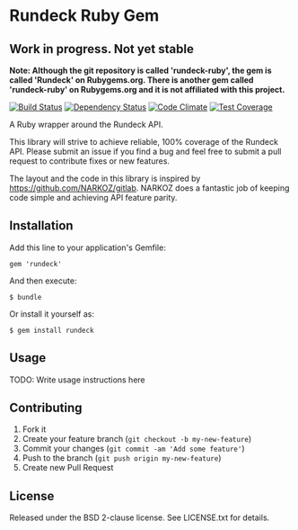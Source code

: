 # Rundeck Ruby Gem

## Work in progress. Not yet stable

**Note: Although the git repository is called 'rundeck-ruby', the gem is called 'Rundeck' on Rubygems.org. There is another gem called 'rundeck-ruby' on Rubygems.org and it is not affiliated with this project.**

[![Build Status](https://travis-ci.org/dblessing/rundeck-ruby.svg?branch=master)](https://travis-ci.org/dblessing/rundeck-ruby)
[![Dependency Status](https://gemnasium.com/dblessing/rundeck-ruby.svg)](https://gemnasium.com/dblessing/rundeck-ruby)
[![Code Climate](https://codeclimate.com/github/dblessing/rundeck-ruby/badges/gpa.svg)](https://codeclimate.com/github/dblessing/rundeck-ruby)
[![Test Coverage](https://codeclimate.com/github/dblessing/rundeck-ruby/badges/coverage.svg)](https://codeclimate.com/github/dblessing/rundeck-ruby)

A Ruby wrapper around the Rundeck API.  

This library will strive to achieve reliable, 
100% coverage of the Rundeck API. Please submit an issue if you find a bug and feel
free to submit a pull request to contribute fixes or new features.

The layout and the code in this library is inspired by https://github.com/NARKOZ/gitlab. 
NARKOZ does a fantastic job of keeping code simple and achieving API feature parity.

## Installation

Add this line to your application's Gemfile:

    gem 'rundeck'

And then execute:

    $ bundle

Or install it yourself as:

    $ gem install rundeck

## Usage

TODO: Write usage instructions here

## Contributing

1. Fork it
2. Create your feature branch (`git checkout -b my-new-feature`)
3. Commit your changes (`git commit -am 'Add some feature'`)
4. Push to the branch (`git push origin my-new-feature`)
5. Create new Pull Request

## License

Released under the BSD 2-clause license. See LICENSE.txt for details.
